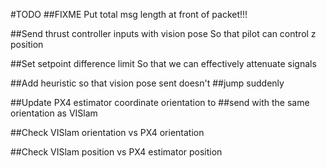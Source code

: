 #TODO
##FIXME Put total msg length at front of packet!!!

##Send thrust controller inputs with vision pose
So that pilot can control z position

##Set setpoint difference limit
So that we can effectively attenuate signals

##Add heuristic so that vision pose sent doesn't
##jump suddenly

##Update PX4 estimator coordinate orientation to
##send with the same orientation as VISlam

##Check VISlam orientation vs PX4 orientation

##Check VISlam position vs PX4 estimator position

